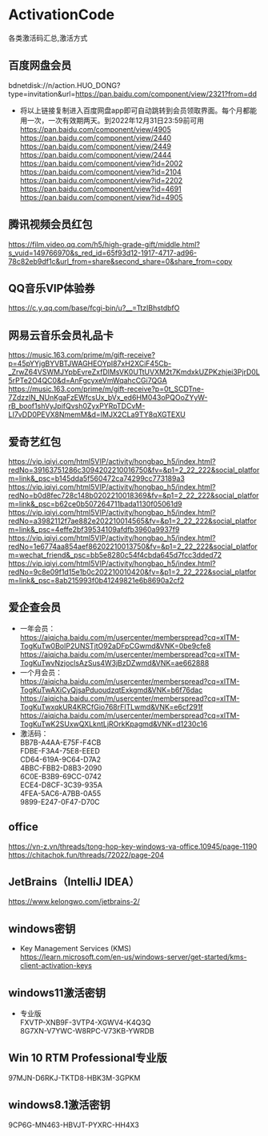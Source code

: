 # ActivationCode
各类激活码汇总,激活方式

## 百度网盘会员
bdnetdisk://n/action.HUO_DONG?type=invitation&url=https://pan.baidu.com/component/view/2321?from=dd  
* 将以上链接复制进入百度网盘app即可自动跳转到会员领取界面。每个月都能用一次，一次有效期两天。到2022年12月31日23:59前可用  
https://pan.baidu.com/component/view/4905  
https://pan.baidu.com/component/view/2440  
https://pan.baidu.com/component/view/2449  
https://pan.baidu.com/component/view/2444  
https://pan.baidu.com/component/view?id=2002  
https://pan.baidu.com/component/view?id=2104  
https://pan.baidu.com/component/view?id=2202  
https://pan.baidu.com/component/view?id=4691  
https://pan.baidu.com/component/view?id=4905  

## 腾讯视频会员红包
https://film.video.qq.com/h5/high-grade-gift/middle.html?s_vuid=149766970&s_red_id=65f93d12-1917-4717-ad96-78c82eb9df1c&url_from=share&second_share=0&share_from=copy  

## QQ音乐VIP体验券  
https://c.y.qq.com/base/fcgi-bin/u?__=TtzIBhstdbfO  

## 网易云音乐会员礼品卡  
https://music.163.com/prime/m/gift-receive?p=45pYYjgBYVBTJWAGHEOYpI87xH2XCiF45Cb-_ZrwZ64VSWMJYpbEvreZxfDlMsVK0UTtUVXM2t7KmdxkUZPKzhjei3PjrD0L5rPTe2O4QC0&d=AnFgcyxeVmWqahcCGi7QGA  
https://music.163.com/prime/m/gift-receive?p=0t_SCDTne-7ZdzzlN_NUnKgaFzEWfcsUx_bVx_ed6HM043oPQOoZYyW-rB_boof1shVyJpifQvsh0ZyxPYRpTDCvM-LI7vDD0PEVX8NmemM&d=IMJX2CLa9TY8qXGTEXU  

## 爱奇艺红包
https://vip.iqiyi.com/html5VIP/activity/hongbao_h5/index.html?redNo=39163751286c3094202210016750&fv=&p1=2_22_222&social_platform=link&_psc=b145dda5f560472ca74299cc773189a3  
https://vip.iqiyi.com/html5VIP/activity/hongbao_h5/index.html?redNo=b0d8fec728c148b0202210018369&fv=&p1=2_22_222&social_platform=link&_psc=b62ce0b507264711bada1130f05061d9  
https://vip.iqiyi.com/html5VIP/activity/hongbao_h5/index.html?redNo=a3982112f7ae882e202210014565&fv=&p1=2_22_222&social_platform=link&_psc=4effe2bf39534109afdfb3960a9937f9  
https://vip.iqiyi.com/html5VIP/activity/hongbao_h5/index.html?redNo=1e6774aa854aef86202210013750&fv=&p1=2_22_222&social_platform=wechat_friend&_psc=bb5e8280c54f4cbda645d7fcc3dded72  
https://vip.iqiyi.com/html5VIP/activity/hongbao_h5/index.html?redNo=9c8e09f1d15e1b0c202210010420&fv=&p1=2_22_222&social_platform=link&_psc=8ab215993f0b41249821e6b8690a2cf2  

## 爱企查会员
* 一年会员：  
https://aiqicha.baidu.com/m/usercenter/memberspread?cq=xlTM-TogKuTw0BoIP2UNSTjtO92aDFpCGwmd&VNK=0be9cfe8
https://aiqicha.baidu.com/m/usercenter/memberspread?cq=xlTM-TogKuTwvNzjoclsAzSus4W3jBzDZwmd&VNK=ae662888
* 一个月会员：  
https://aiqicha.baidu.com/m/usercenter/memberspread?cq=xlTM-TogKuTwAXiCyQjsaPduoudzqtExkgmd&VNK=b6f76dac
https://aiqicha.baidu.com/m/usercenter/memberspread?cq=xlTM-TogKuTwxqkUR4KRCfGio768rFlTLwmd&VNK=e6cf291f
https://aiqicha.baidu.com/m/usercenter/memberspread?cq=xlTM-TogKuTwK2SUxwQXLkntLjROrkKpagmd&VNK=d1230c16
* 激活码：  
BB7B-A4AA-E75F-F4CB  
FDBE-F3A4-75E8-EEED  
CD64-619A-9C64-D7A2  
4BBC-FBB2-D8B3-2090  
6C0E-B3B9-69CC-0742  
ECE4-D8CF-3C39-935A  
4FEA-5AC6-A7BB-0A55  
9899-E247-0F47-D70C  

## office  
https://vn-z.vn/threads/tong-hop-key-windows-va-office.10945/page-1190  
https://chitachok.fun/threads/72022/page-204  

## JetBrains（IntelliJ IDEA）
https://www.kelongwo.com/jetbrains-2/  

## windows密钥  
* Key Management Services (KMS)  
https://learn.microsoft.com/en-us/windows-server/get-started/kms-client-activation-keys  

## windows11激活密钥
* 专业版  
FXVTP-XNB9F-3VTP4-XGWV4-K4Q3Q  
8G7XN-V7YWC-W8RPC-V73KB-YWRDB  
## Win 10 RTM Professional专业版 
97MJN-D6RKJ-TKTD8-HBK3M-3GPKM 
## windows8.1激活密钥
9CP6G-MN463-HBVJT-PYXRC-HH4X3  
